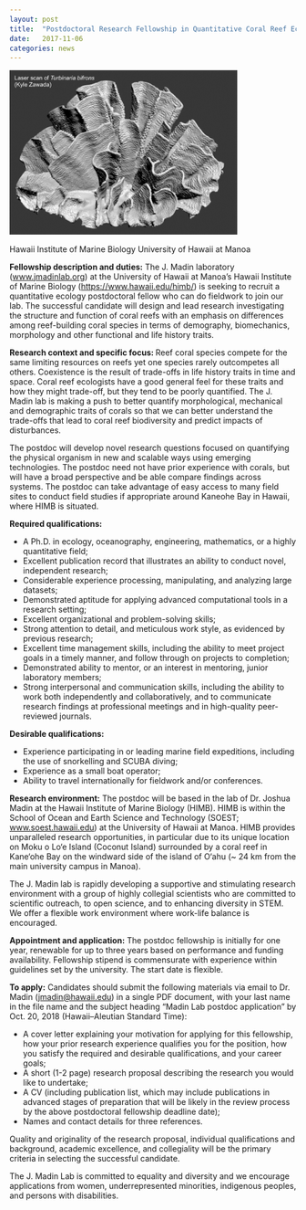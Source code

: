 ```yaml
---
layout: post
title:  "Postdoctoral Research Fellowship in Quantitative Coral Reef Ecology and Biomechanics"
date:   2017-11-06
categories: news
---
```


<img src="/assets/3dscan.png" width="400"/>

Hawaii Institute of Marine Biology
University of Hawaii at Manoa

<strong>Fellowship description and duties:</strong> The J. Madin laboratory (<a href="http://www.jmadinlab.org">www.jmadinlab.org</a>) at the University of Hawaii at Manoa’s Hawaii Institute of Marine Biology (<a href="https://www.hawaii.edu/himb/">https://www.hawaii.edu/himb/</a>) is seeking to recruit a quantitative ecology postdoctoral fellow who can do fieldwork to join our lab. The successful candidate will design and lead research investigating the structure and function of coral reefs with an emphasis on differences among reef-building coral species in terms of demography, biomechanics, morphology and other functional and life history traits.

<strong>Research context and specific focus: </strong>Reef coral species compete for the same limiting resources on reefs yet one species rarely outcompetes all others. Coexistence is the result of trade-offs in life history traits in time and space. Coral reef ecologists have a good general feel for these traits and how they might trade-off, but they tend to be poorly quantified. The J. Madin lab is making a push to better quantify morphological, mechanical and demographic traits of corals so that we can better understand the trade-offs that lead to coral reef biodiversity and predict impacts of disturbances.

The postdoc will develop novel research questions focused on quantifying the physical organism in new and scalable ways using emerging technologies. The postdoc need not have prior experience with corals, but will have a broad perspective and be able compare findings across systems. The postdoc can take advantage of easy access to many field sites to conduct field studies if appropriate around Kaneohe Bay in Hawaii, where HIMB is situated.

<strong>Required qualifications: </strong>

<ul>
    <li>A Ph.D. in ecology, oceanography, engineering, mathematics, or a highly quantitative field;</li>
    <li>Excellent publication record that illustrates an ability to conduct novel, independent research;</li>
    <li>Considerable experience processing, manipulating, and analyzing large datasets;</li>
    <li>Demonstrated aptitude for applying advanced computational tools in a research setting;</li>
    <li>Excellent organizational and problem-solving skills;</li>
    <li>Strong attention to detail, and meticulous work style, as evidenced by previous research;</li>
    <li>Excellent time management skills, including the ability to meet project goals in a timely manner, and follow through on projects to completion;</li>
    <li>Demonstrated ability to mentor, or an interest in mentoring, junior laboratory members;</li>
    <li>Strong interpersonal and communication skills, including the ability to work both independently and collaboratively, and to communicate research findings at professional meetings and in high-quality peer-reviewed journals.</li>
</ul>

<strong>Desirable qualifications: </strong>

<ul>
    <li>Experience participating in or leading marine field expeditions, including the use of snorkelling and SCUBA diving;</li>
    <li>Experience as a small boat operator;</li>
    <li>Ability to travel internationally for fieldwork and/or conferences.</li>
</ul>

<strong>Research environment:</strong> The postdoc will be based in the lab of Dr. Joshua Madin at the Hawaii Institute of Marine Biology (HIMB). HIMB is within the School of Ocean and Earth Science and Technology (SOEST; www.soest.hawaii.edu) at the University of Hawaii at Manoa. HIMB provides unparalleled research opportunities, in particular due to its unique location on Moku o Lo‘e Island (Coconut Island) surrounded by a coral reef in Kane‘ohe Bay on the windward side of the island of O‘ahu (~ 24 km from the main university campus in Manoa).

The J. Madin lab is rapidly developing a supportive and stimulating research environment with a group of highly collegial scientists who are committed to scientific outreach, to open science, and to enhancing diversity in STEM. We offer a flexible work environment where work-life balance is encouraged.

<strong>Appointment and application:</strong> The postdoc fellowship is initially for one year, renewable for up to three years based on performance and funding availability. Fellowship stipend is commensurate with experience within guidelines set by the university. The start date is flexible.

<strong>To apply:</strong> Candidates should submit the following materials via email to Dr. Madin (jmadin@hawaii.edu) in a single PDF document, with your last name in the file name and the subject heading “Madin Lab postdoc application” by Oct. 20, 2018 (Hawaii–Aleutian Standard Time):

<ul>
    <li>A cover letter explaining your motivation for applying for this fellowship, how your prior research experience qualifies you for the position, how you satisfy the required and desirable qualifications, and your career goals;</li>
    <li>A short (1-2 page) research proposal describing the research you would like to undertake;</li>
    <li>A CV (including publication list, which may include publications in advanced stages of preparation that will be likely in the review process by the above postdoctoral fellowship deadline date);</li>
    <li>Names and contact details for three references.</li>
</ul>

Quality and originality of the research proposal, individual qualifications and background, academic excellence, and collegiality will be the primary criteria in selecting the successful candidate.

The J. Madin Lab is committed to equality and diversity and we encourage applications from women, underrepresented minorities, indigenous peoples, and persons with disabilities.
